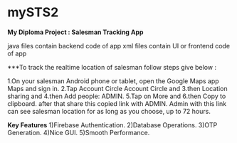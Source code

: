 # mySTS2 
**My Diploma Project : Salesman Tracking App**

java files contain backend code of app
xml files contain UI or frontend code of app 


***To track the realtime location of salesman follow steps give below :

1.On your salesman Android phone or tablet, open the Google Maps app Maps and sign in.
2.Tap Account Circle Account Circle and 
3.then  Location sharing and 
4.then Add people: ADMIN.
5.Tap on More  and 
6.then Copy to clipboard. after that share this copied link with ADMIN.
Admin with this link can see salesman location for as long as you choose, up to 72 hours.


****Key Features****
1)Firebase Authentication.
2)Database Operations.
3)OTP Generation.
4)Nice GUI.
5)Smooth Performance.


